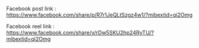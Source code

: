Facebook post link : https://www.facebook.com/share/p/R7r1JeQLtSzgz4w1/?mibextid=qi2Omg

Facebook reel link : https://www.facebook.com/share/v/rDw5SKU2hp24RyTU/?mibextid=qi2Omg

